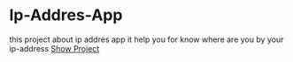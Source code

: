# Ip-Addres-App
this project about ip addres app it help you for know where are you by your ip-address 
[Show Project](https://ip-address-tracker-react-js.netlify.app/)

